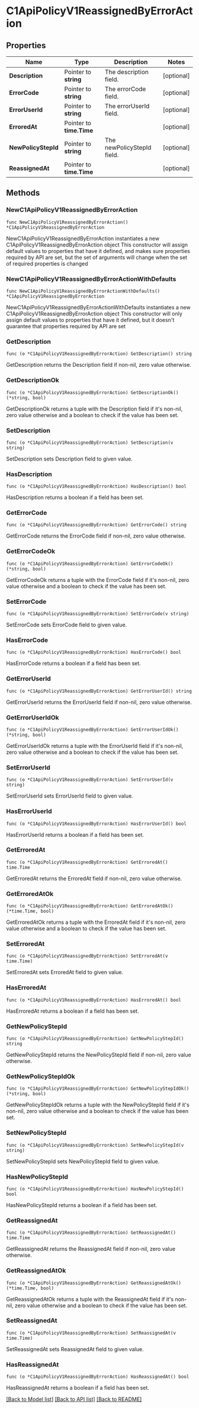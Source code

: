 # C1ApiPolicyV1ReassignedByErrorAction

## Properties

Name | Type | Description | Notes
------------ | ------------- | ------------- | -------------
**Description** | Pointer to **string** | The description field. | [optional] 
**ErrorCode** | Pointer to **string** | The errorCode field. | [optional] 
**ErrorUserId** | Pointer to **string** | The errorUserId field. | [optional] 
**ErroredAt** | Pointer to **time.Time** |  | [optional] 
**NewPolicyStepId** | Pointer to **string** | The newPolicyStepId field. | [optional] 
**ReassignedAt** | Pointer to **time.Time** |  | [optional] 

## Methods

### NewC1ApiPolicyV1ReassignedByErrorAction

`func NewC1ApiPolicyV1ReassignedByErrorAction() *C1ApiPolicyV1ReassignedByErrorAction`

NewC1ApiPolicyV1ReassignedByErrorAction instantiates a new C1ApiPolicyV1ReassignedByErrorAction object
This constructor will assign default values to properties that have it defined,
and makes sure properties required by API are set, but the set of arguments
will change when the set of required properties is changed

### NewC1ApiPolicyV1ReassignedByErrorActionWithDefaults

`func NewC1ApiPolicyV1ReassignedByErrorActionWithDefaults() *C1ApiPolicyV1ReassignedByErrorAction`

NewC1ApiPolicyV1ReassignedByErrorActionWithDefaults instantiates a new C1ApiPolicyV1ReassignedByErrorAction object
This constructor will only assign default values to properties that have it defined,
but it doesn't guarantee that properties required by API are set

### GetDescription

`func (o *C1ApiPolicyV1ReassignedByErrorAction) GetDescription() string`

GetDescription returns the Description field if non-nil, zero value otherwise.

### GetDescriptionOk

`func (o *C1ApiPolicyV1ReassignedByErrorAction) GetDescriptionOk() (*string, bool)`

GetDescriptionOk returns a tuple with the Description field if it's non-nil, zero value otherwise
and a boolean to check if the value has been set.

### SetDescription

`func (o *C1ApiPolicyV1ReassignedByErrorAction) SetDescription(v string)`

SetDescription sets Description field to given value.

### HasDescription

`func (o *C1ApiPolicyV1ReassignedByErrorAction) HasDescription() bool`

HasDescription returns a boolean if a field has been set.

### GetErrorCode

`func (o *C1ApiPolicyV1ReassignedByErrorAction) GetErrorCode() string`

GetErrorCode returns the ErrorCode field if non-nil, zero value otherwise.

### GetErrorCodeOk

`func (o *C1ApiPolicyV1ReassignedByErrorAction) GetErrorCodeOk() (*string, bool)`

GetErrorCodeOk returns a tuple with the ErrorCode field if it's non-nil, zero value otherwise
and a boolean to check if the value has been set.

### SetErrorCode

`func (o *C1ApiPolicyV1ReassignedByErrorAction) SetErrorCode(v string)`

SetErrorCode sets ErrorCode field to given value.

### HasErrorCode

`func (o *C1ApiPolicyV1ReassignedByErrorAction) HasErrorCode() bool`

HasErrorCode returns a boolean if a field has been set.

### GetErrorUserId

`func (o *C1ApiPolicyV1ReassignedByErrorAction) GetErrorUserId() string`

GetErrorUserId returns the ErrorUserId field if non-nil, zero value otherwise.

### GetErrorUserIdOk

`func (o *C1ApiPolicyV1ReassignedByErrorAction) GetErrorUserIdOk() (*string, bool)`

GetErrorUserIdOk returns a tuple with the ErrorUserId field if it's non-nil, zero value otherwise
and a boolean to check if the value has been set.

### SetErrorUserId

`func (o *C1ApiPolicyV1ReassignedByErrorAction) SetErrorUserId(v string)`

SetErrorUserId sets ErrorUserId field to given value.

### HasErrorUserId

`func (o *C1ApiPolicyV1ReassignedByErrorAction) HasErrorUserId() bool`

HasErrorUserId returns a boolean if a field has been set.

### GetErroredAt

`func (o *C1ApiPolicyV1ReassignedByErrorAction) GetErroredAt() time.Time`

GetErroredAt returns the ErroredAt field if non-nil, zero value otherwise.

### GetErroredAtOk

`func (o *C1ApiPolicyV1ReassignedByErrorAction) GetErroredAtOk() (*time.Time, bool)`

GetErroredAtOk returns a tuple with the ErroredAt field if it's non-nil, zero value otherwise
and a boolean to check if the value has been set.

### SetErroredAt

`func (o *C1ApiPolicyV1ReassignedByErrorAction) SetErroredAt(v time.Time)`

SetErroredAt sets ErroredAt field to given value.

### HasErroredAt

`func (o *C1ApiPolicyV1ReassignedByErrorAction) HasErroredAt() bool`

HasErroredAt returns a boolean if a field has been set.

### GetNewPolicyStepId

`func (o *C1ApiPolicyV1ReassignedByErrorAction) GetNewPolicyStepId() string`

GetNewPolicyStepId returns the NewPolicyStepId field if non-nil, zero value otherwise.

### GetNewPolicyStepIdOk

`func (o *C1ApiPolicyV1ReassignedByErrorAction) GetNewPolicyStepIdOk() (*string, bool)`

GetNewPolicyStepIdOk returns a tuple with the NewPolicyStepId field if it's non-nil, zero value otherwise
and a boolean to check if the value has been set.

### SetNewPolicyStepId

`func (o *C1ApiPolicyV1ReassignedByErrorAction) SetNewPolicyStepId(v string)`

SetNewPolicyStepId sets NewPolicyStepId field to given value.

### HasNewPolicyStepId

`func (o *C1ApiPolicyV1ReassignedByErrorAction) HasNewPolicyStepId() bool`

HasNewPolicyStepId returns a boolean if a field has been set.

### GetReassignedAt

`func (o *C1ApiPolicyV1ReassignedByErrorAction) GetReassignedAt() time.Time`

GetReassignedAt returns the ReassignedAt field if non-nil, zero value otherwise.

### GetReassignedAtOk

`func (o *C1ApiPolicyV1ReassignedByErrorAction) GetReassignedAtOk() (*time.Time, bool)`

GetReassignedAtOk returns a tuple with the ReassignedAt field if it's non-nil, zero value otherwise
and a boolean to check if the value has been set.

### SetReassignedAt

`func (o *C1ApiPolicyV1ReassignedByErrorAction) SetReassignedAt(v time.Time)`

SetReassignedAt sets ReassignedAt field to given value.

### HasReassignedAt

`func (o *C1ApiPolicyV1ReassignedByErrorAction) HasReassignedAt() bool`

HasReassignedAt returns a boolean if a field has been set.


[[Back to Model list]](../README.md#documentation-for-models) [[Back to API list]](../README.md#documentation-for-api-endpoints) [[Back to README]](../README.md)


